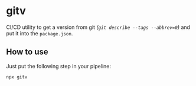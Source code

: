 # gitv

CI/CD utility to get a version from git *(`git describe --tags --abbrev=0`)* and put it into the `package.json`.

## How to use

Just put the following step in your pipeline:

```
npx gitv
```